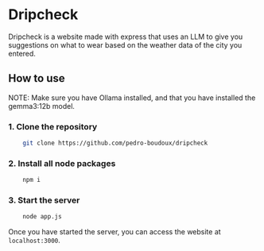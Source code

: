 # Dripcheck
Dripcheck is a website made with express that uses an LLM to give you suggestions on what to wear based on the weather data of the city you entered.

## How to use
NOTE: Make sure you have Ollama installed, and that you have installed the gemma3:12b model.

### 1. Clone the repository
```bash
    git clone https://github.com/pedro-boudoux/dripcheck
```

### 2. Install all node packages
```bash
    npm i
```

### 3. Start the server
```bash
    node app.js
```
Once you have started the server, you can access the website at `localhost:3000`.
